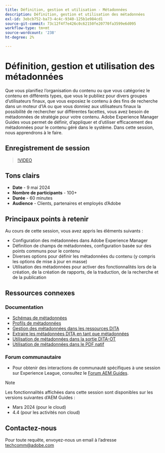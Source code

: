 ```yaml
---
title: Définition, gestion et utilisation - Métadonnées
description: Définition, gestion et utilisation des métadonnées
exl-id: 3ebcb752-ba73-4c4c-9340-125b1e984cd1
source-git-commit: 73c12f4f7e426c0c62150fe20770fa3599e6d095
workflow-type: tm+mt
source-wordcount: '238'
ht-degree: 2%

---
```


# Définition, gestion et utilisation des métadonnées

Que vous planifiez l’organisation du contenu ou que vous catégoriez le contenu en différents types, que vous le publiiez pour divers groupes d’utilisateurs finaux, que vous exposiez le contenu à des fins de recherche dans un moteur d’IA ou que vous donniez aux utilisateurs finaux la possibilité de rechercher sur différentes facettes, vous avez besoin de métadonnées de stratégie pour votre contenu.
Adobe Experience Manager Guides vous permet de définir, d’appliquer et d’utiliser efficacement des métadonnées pour le contenu géré dans le système. Dans cette session, nous apprendrons à le faire.


## Enregistrement de session

>[!VIDEO](https://video.tv.adobe.com/v/3429088/asset-metadata-guides-metadata-aem-guides?quality=12&learn=on)


## Tons clairs

- **Date** - 9 mai 2024
- **Nombre de participants** - 100+
- **Durée** - 60 minutes
- **Audience** - Clients, partenaires et employés d’Adobe

## Principaux points à retenir

Au cours de cette session, vous avez appris les éléments suivants :
- Configuration des métadonnées dans Adobe Experience Manager
- Définition de champs de métadonnées, configuration basée sur des points communs pour le contenu
- Diverses options pour définir les métadonnées du contenu (y compris les options de mise à jour en masse)
- Utilisation des métadonnées pour activer des fonctionnalités lors de la création, de la création de rapports, de la traduction, de la recherche et de la publication


## Ressources connexes

### Documentation

- [Schémas de métadonnées](https://experienceleague.adobe.com/fr/docs/experience-manager-cloud-service/content/assets/manage/metadata-schemas)
- [Profils de métadonnées](https://experienceleague.adobe.com/fr/docs/experience-manager-cloud-service/content/assets/manage/metadata-profiles)
- [Gestion des métadonnées dans les ressources DITA](https://experienceleague.adobe.com/fr/docs/experience-manager-guides/using/knowledge-base/kb-articles/authoring/reports/manage-metadata)
- [Extraire les métadonnées DITA en tant que métadonnées](https://experienceleague.adobe.com/fr/docs/experience-manager-guides/using/install-guide/cs-ig/aem-asset-search-cs/conf-dita-search#id192SF0G10YK)
- [Utilisation de métadonnées dans la sortie DITA-OT](https://experienceleague.adobe.com/fr/docs/experience-manager-guides/using/install-guide/on-prem-ig/output-gen-config/conf-output-generation#id191LF0U0TY4)
- [Utilisation de métadonnées dans le PDF natif](https://experienceleague.adobe.com/fr/docs/experience-manager-guides/using/user-guide/output-gen/web-editor/native-pdf-web-editor#native-pdf-publishing)


### Forum communautaire

- Pour obtenir des interactions de communauté spécifiques à une session sur Experience League, consultez le [Forum AEM Guides](https://experienceleaguecommunities.adobe.com/t5/experience-manager-guides/bd-p/xml-documentation-discussions?profile.language=fr).


>[!NOTE]
>
> Les fonctionnalités affichées dans cette session sont disponibles sur les versions suivantes d’AEM Guides :
> - Mars 2024 (pour le cloud)
> - 4.4 (pour les activités non cloud)



## Contactez-nous

Pour toute requête, envoyez-nous un email à l’adresse <techcomm@adobe.com>
